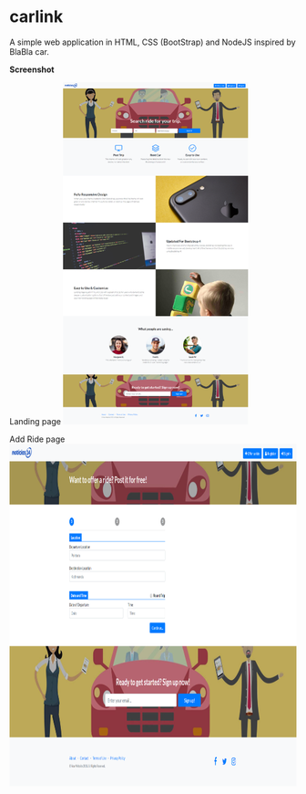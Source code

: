 # carlink

A simple web application in HTML, CSS (BootStrap) and NodeJS inspired by BlaBla car.

**Screenshot**

Landing page
<img src="./public/img/landing_page.png" height="600" />

Add Ride page
<img src="./public/img/add_ride.png" height="600" />
